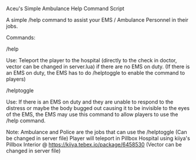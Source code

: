 Aceu's Simple Ambulance Help Command Script

A simple /help command to assist your EMS / Ambulance Personnel in their jobs. 

Commands: 

/help

Use: Teleport the player to the hospital (directly to the check in doctor, vector can be changed in server.lua) if there are no EMS on duty. 
(If there is an EMS on duty, the EMS has to do /helptoggle to enable the command to players)

/helptoggle

Use: If there is an EMS on duty and they are unable to respond to the distress or maybe the body bugged out causing it to be invisible to the eyes of the EMS, the EMS may use this command to allow players to use the /help command.

Note:
Ambulance and Police are the jobs that can use the /helptoggle (Can be changed in server file)
Player will teleport in Pillbox Hospital using kiiya's Pillbox Interior @ https://kiiya.tebex.io/package/6458530 (Vector can be changed in server file)


